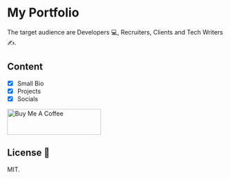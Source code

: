 # My Portfolio 

The target audience are Developers 💻, Recruiters, Clients and Tech Writers ✍️.

## Content
-[x] Small Bio
-[x] Projects
-[x] Socials

<a href="https://www.buymeacoffee.com/affirmedvision" target="_blank"><img src="https://cdn.buymeacoffee.com/buttons/v2/default-yellow.png" alt="Buy Me A Coffee" style="height: 60px !important;width: 217px !important;" ></a>


## License 📝

MIT.
